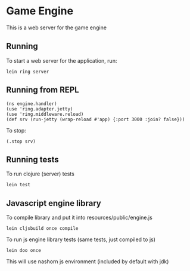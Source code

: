 # Game Engine

This is a web server for the game engine

## Running

To start a web server for the application, run:

    lein ring server

## Running from REPL

    (ns engine.handler)
    (use 'ring.adapter.jetty)
    (use 'ring.middleware.reload)
    (def srv (run-jetty (wrap-reload #'app) {:port 3000 :join? false}))

To stop:

    (.stop srv)


## Running tests

To run clojure (server) tests

    lein test


## Javascript engine library

To compile library and put it into resources/public/engine.js

    lein cljsbuild once compile

To run js engine library tests (same tests, just compiled to js)

    lein doo once

This will use nashorn js environment (included by default with jdk)

